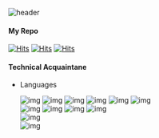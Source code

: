 ![header](https://capsule-render.vercel.app/api?type=slice&color=auto&height=300&section=header&text=Michael%27s%20Home&fontSize=90)
              
#### My Repo

[![Hits](https://hits.seeyoufarm.com/api/count/incr/badge.svg?url=https%3A%2F%2Fgithub.com%2Falzkdpf%2Fhit-counter&count_bg=%2379C83D&title_bg=%23555555&icon=github.svg&icon_color=%23E7E7E7&title=Github&edge_flat=false)](https://github.com/alzkdpf)
[![Hits](https://hits.seeyoufarm.com/api/count/incr/badge.svg?url=https%3A%2F%2Fgitlab.com%2Falzkdpf%2Fhit-counter&count_bg=%233D76C8&title_bg=%23555555&icon=gitlab.svg&icon_color=%23E7E7E7&title=Gitlab&edge_flat=false)](https://gitlab.com/alzkdpf)
[![Hits](https://hits.seeyoufarm.com/api/count/incr/badge.svg?url=https%3A%2F%2Fgitlab.com%2Fusers%2Falzkdpf%2Fsnippetsf%2Fhit-counter&count_bg=%23FFD729&title_bg=%23555555&icon=git.svg&icon_color=%23E7E7E7&title=Snippet&edge_flat=false)](https://gitlab.com/users/alzkdpf/snippets)

#### Technical Acquaintane

-   Languages

    ![img](https://img.shields.io/badge/docker-2496ED?style=flat-square&logo=docker&logoColor=white&link=#)
    ![img](https://img.shields.io/badge/java-007396?style=flat-square&logo=java&logoColor=white&link=#)
    ![img](https://img.shields.io/badge/kotlin-0095D5?style=flat-square&logo=kotlin&logoColor=white&link=#)
    ![img](https://img.shields.io/badge/swift-FA7343?style=flat-square&logo=swift&logoColor=white&link=#)
    ![img](https://img.shields.io/badge/javascript-F7DF1E?style=flat-square&logo=javascript&logoColor=white&link=#)
    ![img](https://img.shields.io/badge/markdown-000000?style=flat-square&logo=markdown&logoColor=white&link=#)
    <br />
    ![img](https://img.shields.io/badge/typescript-3178C6?style=flat-square&logo=typescript&logoColor=white&link=#)
    ![img](https://img.shields.io/badge/bash-4EAA25?style=flat-square&logo=bash&logoColor=#4EAA25&link=#)
    ![img](https://img.shields.io/badge/Objc-middle-yellow?style=flat-square&logo=apple&logoColor=white&link=#)
    ![img](https://img.shields.io/badge/php-777BB4?style=flat-square&logo=php&logoColor=white&link=#)
    <br />
    ![img](https://img.shields.io/badge/python-3776AB?style=flat-square&logo=python&logoColor=white&link=#)
    <br />
    ![img](https://echo-admin-nine.vercel.app/api/track/github.svg)
